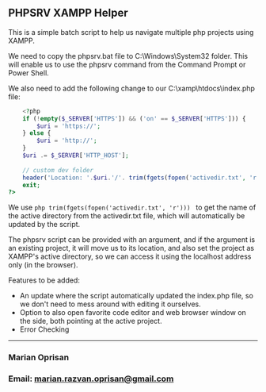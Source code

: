 ## PHPSRV XAMPP Helper

This is a simple batch script to help us navigate multiple php projects using XAMPP.

We need to copy the phpsrv.bat file to C:\Windows\System32 folder. This will enable us to use the phpsrv command from the Command Prompt or Power Shell.

We also need to add the following change to our C:\xamp\htdocs\index.php file:
```php
    <?php
    if (!empty($_SERVER['HTTPS']) && ('on' == $_SERVER['HTTPS'])) {
        $uri = 'https://';
    } else {
        $uri = 'http://';
    }
	$uri .= $_SERVER['HTTP_HOST'];
    
    // custom dev folder
    header('Location: '.$uri.'/'. trim(fgets(fopen('activedir.txt', 'r'))) . '/');
    exit;
?>
```
We use ```php trim(fgets(fopen('activedir.txt', 'r'))) ``` to get the name of the active directory from the activedir.txt file, which will automatically be updated by the script.

The phpsrv script can be provided with an argument, and if the argument is an existing project, it will move us to its location, and also set the project as XAMPP's active directory, so we can access it using the localhost address only (in the browser).

Features to be added:
* An update where the script automatically updated the index.php file, so we don't need to mess around with editing it ourselves.
* Option to also open favorite code editor and web browser window on the side, both pointing at the active project.
* Error Checking

--- 

### Marian Oprisan
### Email: marian.razvan.oprisan@gmail.com